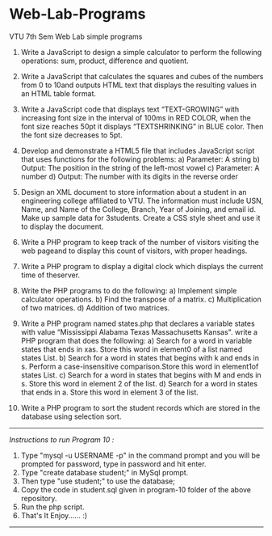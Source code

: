 # Web-Lab-Programs

VTU 7th Sem Web Lab simple programs 

1. Write a JavaScript to design a simple calculator to perform the following operations: sum, product, difference and quotient. 

2. Write a JavaScript that calculates the squares and cubes of the numbers from 0 to 10and outputs HTML text that displays the resulting values in an HTML table format. 

3. Write a JavaScript code that displays text “TEXT-GROWING” with increasing font size in the interval of 100ms in RED COLOR, when the font size reaches 50pt it displays “TEXTSHRINKING” in BLUE color. Then the font size decreases to 5pt. 

4. Develop and demonstrate a HTML5 file that includes JavaScript script that uses functions for the following problems: 
a) Parameter: A string 
b) Output: The position in the string of the left-most vowel 
c) Parameter: A number 
d) Output: The number with its digits in the reverse order 

5. Design an XML document to store information about a student in an engineering college affiliated to VTU. The information must include USN, Name, and Name of the College, Branch, Year of Joining, and email id. Make up sample data for 3students. Create a CSS style sheet and use it to display the document. 

6. Write a PHP program to keep track of the number of visitors visiting the web pageand to display this count of visitors, with proper headings. 

7. Write a PHP program to display a digital clock which displays the current time of theserver. 

8. Write the PHP programs to do the following: 
a) Implement simple calculator operations. 
b) Find the transpose of a matrix. 
c) Multiplication of two matrices. 
d) Addition of two matrices. 

9. Write a PHP program named states.php that declares a variable states with value “Mississippi Alabama Texas Massachusetts Kansas". write a PHP program that does the following: 
a) Search for a word in variable states that ends in xas. Store this word in element0 of a list named states List. 
b) Search for a word in states that begins with k and ends in s. Perform a case-insensitive comparison.Store this word in element1of states List. 
c) Search for a word in states that begins with M and ends in s. Store this word in element 2 of the list. 
d) Search for a word in states that ends in a. Store this word in element 3 of the list. 

10. Write a PHP program to sort the student records which are stored in the database using selection sort.

---------------------------------------------------------------------------------------------------------------------------------------
*Instructions to run Program 10 :*
1. Type "mysql -u USERNAME -p" in the command prompt and you will be prompted for password, type in password and hit enter.
2. Type "create database student;" in MySql prompt.
3. Then type "use student;" to use the database;
4. Copy the code in student.sql given in program-10 folder of the above repository.
5. Run the php script.
5. That's It Enjoy...... :)
---------------------------------------------------------------------------------------------------------------------------------------
